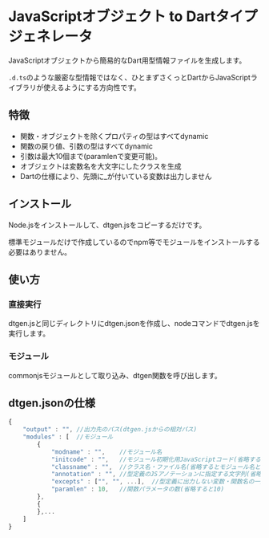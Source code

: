 # JavaScriptオブジェクト to Dartタイプジェネレータ

JavaScriptオブジェクトから簡易的なDart用型情報ファイルを生成します。

`.d.ts`のような厳密な型情報ではなく、ひとまずさくっとDartからJavaScriptライブラリが使えるようにする方向性です。


## 特徴

- 関数・オブジェクトを除くプロパティの型はすべてdynamic
- 関数の戻り値、引数の型はすべてdynamic
- 引数は最大10個まで(paramlenで変更可能)。
- オブジェクトは変数名を大文字にしたクラスを生成
- Dartの仕様により、先頭に_が付いている変数は出力しません


## インストール

Node.jsをインストールして、dtgen.jsをコピーするだけです。

標準モジュールだけで作成しているのでnpm等でモジュールをインストールする必要はありません。


## 使い方

### 直接実行

dtgen.jsと同じディレクトリにdtgen.jsonを作成し、nodeコマンドでdtgen.jsを実行します。

### モジュール

commonjsモジュールとして取り込み、dtgen関数を呼び出します。

## dtgen.jsonの仕様

```javascript
{
    "output" : "", //出力先のパス(dtgen.jsからの相対パス)
    "modules" : [  //モジュール
        {
            "modname" : "",    //モジュール名
            "initcode" : "",   //モジュール初期化用JavaScriptコード(省略すると空文字列)
            "classname" : "",  //クラス名・ファイル名(省略するとモジュール名と同じ)
            "annotation" : "", //型定義のJSアノテーションに指定する文字列(省略すると空文字列)
            "excepts" : ["", "", ...],  //型定義に出力しない変数・関数名の一覧
            "paramlen" : 10,   //関数パラメータの数(省略すると10)
        },
        {
        },...
    ]
}
```